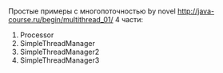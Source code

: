 #
Простые примеры с многопоточностью
by novel  http://java-course.ru/begin/multithread_01/
4 части:
1) Processor
2) SimpleThreadManager
3) SimpleThreadManager2
4) SimpleThreadManager3
